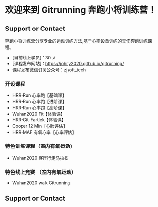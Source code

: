 # 欢迎来到 Gitrunning 奔跑小将训练营！
## Support or Contact
奔跑小将训练营分享专业的运动训练方法,基于心率设备训练的无伤奔跑训练课程。
- [目前线上学员]：30 人
- [课程发布网站]：https://johny2020.github.io/gitrunning/
- 课程发布微信订阅公众号：zjsoft_tech
### 开设课程
- HRR-Run 心率跑【基础课】
- HRR-Run 心率跑【进阶课】
- HRR-Run 心率跑【高阶课】
- Wuhan2020 Fit【体验课】
- HRR-Git-Fartlek【体验课】
- Cooper 12 Min【心肺评估】
- HRR-MAF 有氧心率【心率评估】
### 特色训练课程（室内有氧运动）
- Wuhan2020 客厅行走马拉松 
### 特色线上竞赛 （室内有氧运动）
- Wuhan2020 walk Gitrunning 
## Support or Contact
